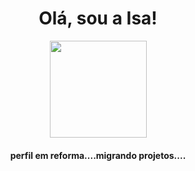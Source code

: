<h1 align="center">
Olá, sou a Isa!
</h1>


<div class="lang" style="display: inline_block" align="center">
  <img height="155em" src="https://github-readme-stats.vercel.app/api/top-langs/?username=tiemyz&layout=compact&show_icons=true&theme=dark&border_radius=20"/>
  <h4>perfil em reforma....migrando projetos....</h4>
</div>


<!-- theme: algolia -->

